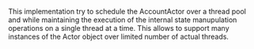 This implementation try to schedule the AccountActor over a thread pool and while maintaining the execution of the internal state manupulation operations on a single thread at a time. This allows to support many instances of the Actor object over limited number of actual threads. 
